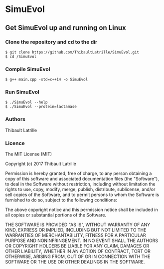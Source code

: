 # SimuEvol

## Get SimuEvol up and running on Linux

### Clone the repository and cd to the dir

```
$ git clone https://github.com/ThibaultLatrille/SimuEvol.git
$ cd /SimuEvol
```

### Compile SimuEvol

```
$ g++ main.cpp -std=c++14 -o SimuEvol
```

### Run SimuEvol

```
$ ./SimuEvol --help
$ ./SimuEvol --protein=lactamase
```

### Authors

Thibault Latrille

### Licence

The MIT License (MIT)

Copyright (c) 2017 Thibault Latrille

Permission is hereby granted, free of charge, to any person obtaining a copy of this software and associated documentation files (the "Software"), to deal in the Software without restriction, including without limitation the rights to use, copy, modify, merge, publish, distribute, sublicense, and/or sell copies of the Software, and to permit persons to whom the Software is furnished to do so, subject to the following conditions:

The above copyright notice and this permission notice shall be included in all copies or substantial portions of the Software.

THE SOFTWARE IS PROVIDED "AS IS", WITHOUT WARRANTY OF ANY KIND, EXPRESS OR IMPLIED, INCLUDING BUT NOT LIMITED TO THE WARRANTIES OF MERCHANTABILITY, FITNESS FOR A PARTICULAR PURPOSE AND NONINFRINGEMENT. IN NO EVENT SHALL THE AUTHORS OR COPYRIGHT HOLDERS BE LIABLE FOR ANY CLAIM, DAMAGES OR OTHER LIABILITY, WHETHER IN AN ACTION OF CONTRACT, TORT OR OTHERWISE, ARISING FROM, OUT OF OR IN CONNECTION WITH THE SOFTWARE OR THE USE OR OTHER DEALINGS IN THE SOFTWARE.

